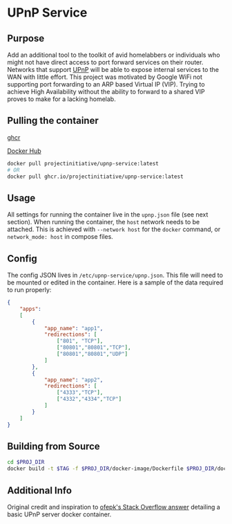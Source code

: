 # UPnP Service

## Purpose

Add an additional tool to the toolkit of avid homelabbers or individuals who might not have direct access to port forward services on their router. Networks that support [UPnP](https://en.wikipedia.org/wiki/Universal_Plug_and_Play) will be able to expose internal services to the WAN with little effort. This project was motivated by Google WiFi not supporting port forwarding to an ARP based Virtual IP (VIP). Trying to achieve High Availability without the ability to forward to a shared VIP proves to make for a lacking homelab.

## Pulling the container

[ghcr](https://github.com/ProjectInitiative/upnp-service/pkgs/container/upnp-service)

[Docker Hub](https://hub.docker.com/repository/docker/projectinitiative/upnp-service)

```bash
docker pull projectinitiative/upnp-service:latest
# OR
docker pull ghcr.io/projectinitiative/upnp-service:latest
```

## Usage

All settings for running the container live in the `upnp.json` file (see next section). When running the container, the `host` network needs to be attached. This is achieved with `--network host` for the `docker` command, or `network_mode: host` in compose files.

## Config

The config JSON lives in `/etc/upnp-service/upnp.json`. This file will need to be mounted or edited in the container. Here is a sample of the data required to run properly:

```JSON
{
    "apps":
    [
        {
            "app_name": "app1",
            "redirections": [
                ["801", "TCP"],
                ["80801","80801","TCP"],
                ["80801","80801","UDP"]
            ]
        },
        {
            "app_name": "app2",
            "redirections": [
                ["4333","TCP"],
                ["4332","4334","TCP"]
            ]
        }
    ]
}

```

## Building from Source

```bash
cd $PROJ_DIR
docker build -t $TAG -f $PROJ_DIR/docker-image/Dockerfile $PROJ_DIR/docker-image
```

## Additional Info

Original credit and inspiration to [ofepk's Stack Overflow answer](https://stackoverflow.com/a/54081861) detailing a basic UPnP server docker container.